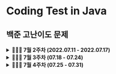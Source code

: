 # Coding Test in Java

## 백준 고난이도 문제
<details markdown="1">
<summary><strong> 👩🏻‍💻 7월 2주차 (2022.07.11 - 2022.07.17) </summary></strong>

|      문제      | 레벨 |                           URL                            | 승희 코드 | 호진 코드 |  수진 코드 | 연의 코드 |문제 가져온 사람 |
| :------------: | :--: | :------------------------------------------------------: |:--:|:--:|  :--:|:--:| :--:| 
|달빛 여우|골1|[문제](https://www.acmicpc.net/problem/16118)| | |  | |승희|
|마법사 상어와 토네이도||[문제](https://www.acmicpc.net/problem/20057)|  | |  | |호진|
|||[문제]()| | |  | | |
|||[문제]()|  | |  | | |

</details>


<details markdown="1">
<summary><strong> 👩🏻‍💻 7월 3주차 (07.18 - 07.24) </summary></strong>

|      문제      | 레벨 |                           URL                            | 승희 코드 | 호진 코드 |  수진 코드 | 연의 코드 |문제 가져온 사람 |
| :------------: | :--: | :------------------------------------------------------: |:--:|:--:|  :--:|:--:| :--:|  
|카드 게임|플5|[문제](https://www.acmicpc.net/problem/16566)| | |  | | |
|||[문제]()|  | |  | | |
|||[문제]()| | |  | | |
|||[문제]()|  | |  | | |

</details>

<details markdown="1">
<summary><strong> 👩🏻‍💻 7월 4주차 (07.25 - 07.31) </summary></strong>

|      문제      | 레벨 |                           URL                            | 승희 코드 | 호진 코드 |  수진 코드 | 연의 코드 |문제 가져온 사람 |
| :------------: | :--: | :------------------------------------------------------: |:--:|:--:|  :--:|:--:|  :--:| 
|카드 게임|플5|[문제](https://www.acmicpc.net/problem/16566)| | |  | | |
|||[문제]()|  | |  | | |
|||[문제]()| | |  | | |
|||[문제]()|  | |  | | |

</details>
